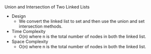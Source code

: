 Union and Intersection of Two Linked Lists

- Design
    - We convert the linked list to set and then use the union and set
      intersection methods.
- Time Complexity
    - O(n) where n is the total number of nodes in both the linked list.
- Space Complexity
    - O(n) where n is the total number of nodes in both the linked list.